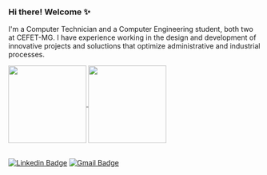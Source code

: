 ### Hi there! Welcome ✨

I'm a Computer Technician and a Computer Engineering student, both two at CEFET-MG. I have experience working in the design and development of innovative projects and soluctions that optimize administrative and industrial processes.

<!-- • 👩‍💻 Currently working at **@Accenture** :purple_heart: -->


<a href="https://github.com/reb-gaia/github-readme-stats">
  <img height="156" align="center" src="https://github-readme-stats.vercel.app/api?username=reb-gaia&count_private=true&show_icons=true&custom_title=Rebeca's%20Github%20Stats&hide=contribs,issues&bg_color=30,e96443,904e95&title_color=fff&text_color=fff" />
</a>
<a href="https://github.com/reb-gaia/github-readme-stats">
   <img height="156" align="center" src="https://github-readme-stats.vercel.app/api/top-langs/?username=reb-gaia&layout=compact&theme=vision-friendly-dark&langs_count=6)&bg_color=30,e96443,904e95&title_color=fff&text_color=fff" />
</a>

<br/>[![Linkedin Badge](https://img.shields.io/badge/-Find%20me%20on%20Linkedin-6A5ACD?style=for-the-badge&logo=Linkedin&logoColor=white&link=https://www.linkedin.com/in/rebeca-gaia/)](https://www.linkedin.com/in/rebeca-gaia/)
[![Gmail Badge](https://img.shields.io/badge/-Send%20me%20an%20email-6A5ACD?style=for-the-badge&logo=Gmail&logoColor=white&link=mailto:reb.gaia@gmail.com)](mailto:reb.gaia@gmail.com)


<!--
**reb-gaia/reb-gaia** is a ✨ _special_ ✨ repository because its `README.md` (this file) appears on your GitHub profile.
Here are some ideas to get you started:
- 🔭 I’m currently working on ...
- 🌱 I’m currently learning ...
- 👯 I’m looking to collaborate on ...
- 🤔 I’m looking for help with ...
- 💬 Ask me about ...
- 📫 How to reach me: ...
- 😄 Pronouns: ...
- ⚡ Fun fact: ...
-->
